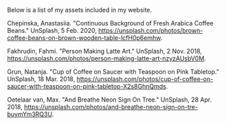 Below is a list of my assets included in my website.

Chepinska, Anastasiia. "Continuous Background of Fresh Arabica Coffee Beans." UnSplash, 5 Feb. 2020, https://unsplash.com/photos/brown-coffee-beans-on-brown-wooden-table-lcfH0p6emhw. 

Fakhrudin, Fahmi. "Person Making Latte Art." UnSplash, 2 Nov. 2018, https://unsplash.com/photos/person-making-latte-art-nzyzAUsbV0M. 

Grun, Natanja. "Cup of Coffee on Saucer with Teaspoon on Pink Tabletop." UnSplash, 18 Mar. 2018, https://unsplash.com/photos/cup-of-coffee-on-saucer-with-teaspoon-on-pink-tabletop-X2s8GhnQmds.

Oetelaar van, Max. "And Breathe Neon Sign On Tree." UnSplash, 28 Apr. 2018, https://unsplash.com/photos/and-breathe-neon-sign-on-tre-buymYm3RQ3U. 